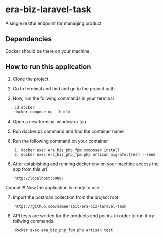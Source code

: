 # era-biz-laravel-task

A single restful endpoint for managing product

## Dependencies

Docker should be there on your machine.

## How to run this application

1. Clone the project

2. Go to terminal and find and go to the project path

3. Now, run the follwing commands in your terminal

```
    cd docker
    docker-compose up --build
```

4. Open a new terminal window or tab

5. Run docker ps command and find the container name

6. Run the following command on your container

```
    1. docker exec era_biz_php_fpm composer install
    2. docker exec era_biz_php_fpm php artisan migrate:fresh --seed
```

6. After establishing and running docker env on your machine access the app from this url

```
    http://localhost:8080/
```

Cooool !!! Now the application is ready to use.

7. Import the postman collection from the project root.

```
    https://github.com/sameerabit/era-biz-laravel-task
```

8. API tests are written for the products end points. In order to run it try follwing commands.

```
    docker exec era_biz_php_fpm php artisan test
```
